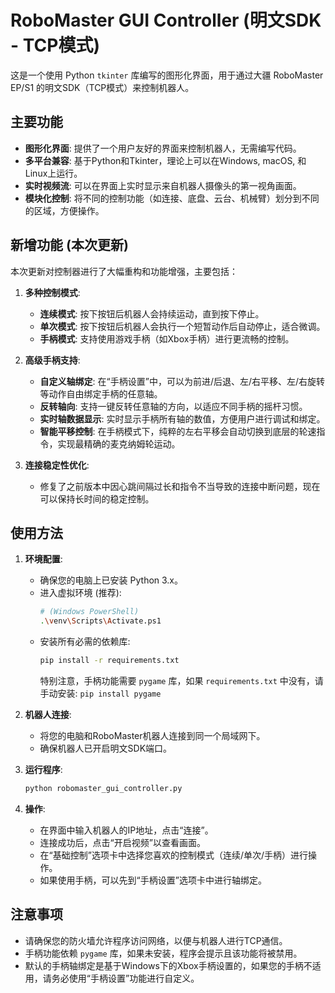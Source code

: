 # RoboMaster GUI Controller (明文SDK - TCP模式)

这是一个使用 Python `tkinter` 库编写的图形化界面，用于通过大疆 RoboMaster EP/S1 的明文SDK（TCP模式）来控制机器人。

## 主要功能

- **图形化界面**: 提供了一个用户友好的界面来控制机器人，无需编写代码。
- **多平台兼容**: 基于Python和Tkinter，理论上可以在Windows, macOS, 和 Linux上运行。
- **实时视频流**: 可以在界面上实时显示来自机器人摄像头的第一视角画面。
- **模块化控制**: 将不同的控制功能（如连接、底盘、云台、机械臂）划分到不同的区域，方便操作。

## 新增功能 (本次更新)

本次更新对控制器进行了大幅重构和功能增强，主要包括：

1.  **多种控制模式**:
    *   **连续模式**: 按下按钮后机器人会持续运动，直到按下停止。
    *   **单次模式**: 按下按钮后机器人会执行一个短暂动作后自动停止，适合微调。
    *   **手柄模式**: 支持使用游戏手柄（如Xbox手柄）进行更流畅的控制。

2.  **高级手柄支持**:
    *   **自定义轴绑定**: 在“手柄设置”中，可以为前进/后退、左/右平移、左/右旋转等动作自由绑定手柄的任意轴。
    *   **反转轴向**: 支持一键反转任意轴的方向，以适应不同手柄的摇杆习惯。
    *   **实时轴数据显示**: 实时显示手柄所有轴的数值，方便用户进行调试和绑定。
    *   **智能平移控制**: 在手柄模式下，纯粹的左右平移会自动切换到底层的轮速指令，实现最精确的麦克纳姆轮运动。

3.  **连接稳定性优化**:
    *   修复了之前版本中因心跳间隔过长和指令不当导致的连接中断问题，现在可以保持长时间的稳定控制。

## 使用方法

1.  **环境配置**:
    *   确保您的电脑上已安装 Python 3.x。
    *   进入虚拟环境 (推荐):
        ```bash
        # (Windows PowerShell)
        .\venv\Scripts\Activate.ps1
        ```
    *   安装所有必需的依赖库:
        ```bash
        pip install -r requirements.txt
        ```
        特别注意，手柄功能需要 `pygame` 库，如果 `requirements.txt` 中没有，请手动安装: `pip install pygame`

2.  **机器人连接**:
    *   将您的电脑和RoboMaster机器人连接到同一个局域网下。
    *   确保机器人已开启明文SDK端口。

3.  **运行程序**:
    ```bash
    python robomaster_gui_controller.py
    ```

4.  **操作**:
    *   在界面中输入机器人的IP地址，点击“连接”。
    *   连接成功后，点击“开启视频”以查看画面。
    *   在“基础控制”选项卡中选择您喜欢的控制模式（连续/单次/手柄）进行操作。
    *   如果使用手柄，可以先到“手柄设置”选项卡中进行轴绑定。

## 注意事项
-   请确保您的防火墙允许程序访问网络，以便与机器人进行TCP通信。
-   手柄功能依赖 `pygame` 库，如果未安装，程序会提示且该功能将被禁用。
-   默认的手柄轴绑定是基于Windows下的Xbox手柄设置的，如果您的手柄不适用，请务必使用“手柄设置”功能进行自定义。 
